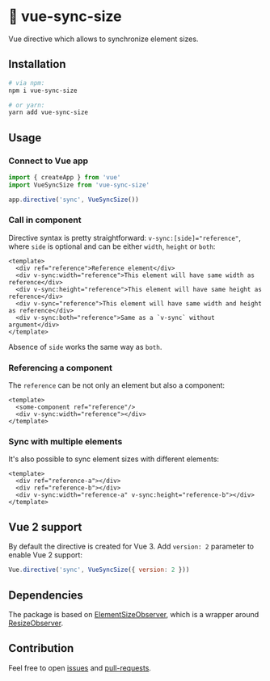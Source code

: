 # 📐 vue-sync-size

Vue directive which allows to synchronize element sizes.

## Installation

```bash
# via npm:
npm i vue-sync-size

# or yarn:
yarn add vue-sync-size
```

## Usage

### Connect to Vue app
```js
import { createApp } from 'vue'
import VueSyncSize from 'vue-sync-size'

app.directive('sync', VueSyncSize())
```

### Call in component
Directive syntax is pretty straightforward:
`v-sync:[side]="reference"`, where `side` is optional and can be either `width`, `height` or `both`:
```vue
<template>
  <div ref="reference">Reference element</div>
  <div v-sync:width="reference">This element will have same width as reference</div>
  <div v-sync:height="reference">This element will have same height as reference</div>
  <div v-sync="reference">This element will have same width and height as reference</div>
  <div v-sync:both="reference">Same as a `v-sync` without argument</div>
</template>
```
Absence of `side` works the same way as `both`.

### Referencing a component
The `reference` can be not only an element but also a component:
```vue
<template>
  <some-component ref="reference"/>
  <div v-sync:width="reference"></div>
</template>
```

### Sync with multiple elements
It's also possible to sync element sizes with different elements:
```vue
<template>
  <div ref="reference-a"></div>
  <div ref="reference-b"></div>
  <div v-sync:width="reference-a" v-sync:height="reference-b"></div>
</template>
```

## Vue 2 support
By default the directive is created for Vue 3. Add `version: 2` parameter to enable Vue 2 support:
```js
Vue.directive('sync', VueSyncSize({ version: 2 }))
```

## Dependencies
The package is based on [ElementSizeObserver](https://github.com/arlegotin/element-size-observer), which is a wrapper around [ResizeObserver](https://developer.mozilla.org/en-US/docs/Web/API/ResizeObserver).

## Contribution

Feel free to open [issues](https://github.com/arlegotin/vue-sync-size/issues) and [pull-requests](https://github.com/arlegotin/vue-sync-size/pulls).